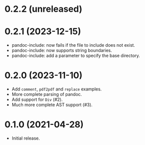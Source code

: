 0.2.2 (unreleased)
=====

0.2.1 (2023-12-15)
=====

- pandoc-include: now fails if the file to include does not exist.
- pandoc-include: now supports string boundaries.
- pandoc-include: add a parameter to specify the base directory.

0.2.0 (2023-11-10)
=====

- Add `comment`, `pdf2pdf` and `replace` examples.
- More complete parsing of pandoc.
- Add support for `Div` (#2).
- Much more complete AST support (#3).

0.1.0 (2021-04-28)
=====

- Initial release.
